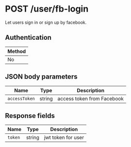 # POST /user/fb-login

Let users sign in or sign up by facebook.

## Authentication

|Method|
|-|
|No|

## JSON body parameters

|Name|Type|Description|
|-|-|-|
|`accessToken`|string|access token from Facebook|

## Response fields

|Name|Type|Description|
|-|-|-|
|`token`|string|jwt token for user|
